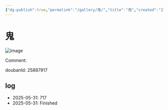 ```yaml
---
{"dg-publish":true,"permalink":"/gallery/鬼/","title":"鬼","created":"2025-06-02T12:37:17.185+08:00"}
---
```



# 鬼

![image](https://hiraeth-picbed.oss-cn-beijing.aliyuncs.com/20250531154042.webp)

Comment: 



doubanId: 25887917

## log

- 2025-05-31: 717
- 2025-05-31: Finished
